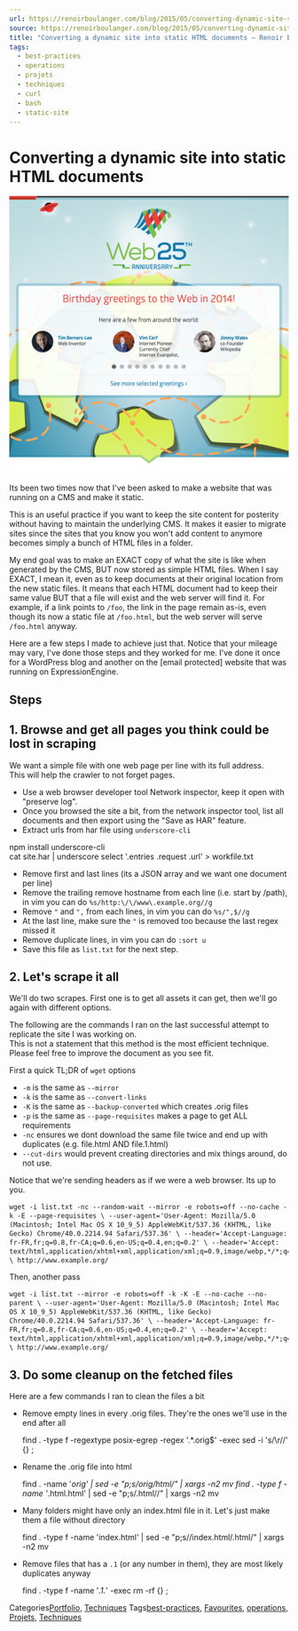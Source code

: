 ```yaml
---
url: https://renoirboulanger.com/blog/2015/05/converting-dynamic-site-static-copy/
source: https://renoirboulanger.com/blog/2015/05/converting-dynamic-site-static-copy/
title: "Converting a dynamic site into static HTML documents – Renoir Boulanger"
tags:
  - best-practices
  - operations
  - projets
  - techniques
  - curl
  - bash
  - static-site
---
```


# Converting a dynamic site into static HTML documents 

![Screenshot of webat25.org taken in May 2015](./5f7e9463f96f333c721775646094148ca3d604b8.png)

Its been two times now that I've been asked to make a website that was running on a CMS and make it static. 

This is an useful practice if you want to keep the site content for posterity without having to maintain the underlying CMS. It makes it easier to migrate sites since the sites that you know you won't add content to anymore becomes simply a bunch of HTML files in a folder. 

My end goal was to make an EXACT copy of what the site is like when generated by the CMS, BUT now stored as simple HTML files. When I say EXACT, I mean it, even as to keep documents at their original location from the new static files. It means that each HTML document had to keep their same value BUT that a file will exist and the web server will find it. For example, if a link points to `/foo`, the link in the page remain as-is, even though its now a static file at `/foo.html`, but the web server will serve `/foo.html` anyway. 

Here are a few steps I made to achieve just that. Notice that your mileage may vary, I've done those steps and they worked for me. I've done it once for a WordPress blog and another on the \[email protected\] website that was running on ExpressionEngine. 

## Steps 

## 1\. Browse and get all pages you think could be lost in scraping 

We want a simple file with one web page per line with its full address.  
This will help the crawler to not forget pages. 

* Use a web browser developer tool Network inspector, keep it open with "preserve log". 
* Once you browsed the site a bit, from the network inspector tool, list all documents and then export using the "Save as HAR" feature. 
* Extract urls from har file using `underscore-cli` 

npm install underscore-cli  
cat site.har | underscore select '.entries .request .url' \> workfile.txt 
* Remove first and last lines (its a JSON array and we want one document per line) 
* Remove the trailing remove hostname from each line (i.e. start by /path), in vim you can do `%s/http:\/\/www\.example.org//g` 
* Remove `"` and `",` from each lines, in vim you can do `%s/",$//g` 
* At the last line, make sure the `"` is removed too because the last regex missed it 
* Remove duplicate lines, in vim you can do `:sort u` 
* Save this file as `list.txt` for the next step. 

## 2\. Let's scrape it all 

We'll do two scrapes. First one is to get all assets it can get, then we'll go again with different options. 

The following are the commands I ran on the last successful attempt to replicate the site I was working on.  
This is not a statement that this method is the most efficient technique.  
Please feel free to improve the document as you see fit. 

First a quick TL;DR of `wget` options 

* `-m` is the same as `--mirror` 
* `-k` is the same as `--convert-links` 
* `-K` is the same as `--backup-converted` which creates .orig files 
* `-p` is the same as `--page-requisites` makes a page to get ALL requirements 
* `-nc` ensures we dont download the same file twice and end up with duplicates (e.g. file.html AND file.1.html) 
* `--cut-dirs` would prevent creating directories and mix things around, do not use. 

Notice that we're sending headers as if we were a web browser. Its up to you. 
    
    wget -i list.txt -nc --random-wait --mirror -e robots=off --no-cache -k -E --page-requisites \ --user-agent='User-Agent: Mozilla/5.0 (Macintosh; Intel Mac OS X 10_9_5) AppleWebKit/537.36 (KHTML, like Gecko) Chrome/40.0.2214.94 Safari/537.36' \ --header='Accept-Language: fr-FR,fr;q=0.8,fr-CA;q=0.6,en-US;q=0.4,en;q=0.2' \ --header='Accept: text/html,application/xhtml+xml,application/xml;q=0.9,image/webp,*/*;q=0.8' \ http://www.example.org/ 

Then, another pass 
    
    wget -i list.txt --mirror -e robots=off -k -K -E --no-cache --no-parent \ --user-agent='User-Agent: Mozilla/5.0 (Macintosh; Intel Mac OS X 10_9_5) AppleWebKit/537.36 (KHTML, like Gecko) Chrome/40.0.2214.94 Safari/537.36' \ --header='Accept-Language: fr-FR,fr;q=0.8,fr-CA;q=0.6,en-US;q=0.4,en;q=0.2' \ --header='Accept: text/html,application/xhtml+xml,application/xml;q=0.9,image/webp,*/*;q=0.8' \ http://www.example.org/ 

## 3\. Do some cleanup on the fetched files 

Here are a few commands I ran to clean the files a bit 

* Remove empty lines in every .orig files. They're the ones we'll use in the end after all 
    
    find . -type f -regextype posix-egrep -regex '.*\.orig$' -exec sed -i 's/\r//' {} \; 

* Rename the .orig file into html 
    
    find . -name '*orig' | sed -e "p;s/orig/html/" | xargs -n2 mv find . -type f -name '*\.html\.html' | sed -e "p;s/\.html//" | xargs -n2 mv 

* Many folders might have only an index.html file in it. Let's just make them a file without directory 
    
    find . -type f -name 'index.html' | sed -e "p;s/\/index\.html/.html/" | xargs -n2 mv 

* Remove files that has a `.1` (or any number in them), they are most likely duplicates anyway 
    
    find . -type f -name '*\.1\.*' -exec rm -rf {} \; 

Categories[Portfolio][3], [Techniques][4] Tags[best-practices][5], [Favourites][6], [operations][7], [Projets][8], [Techniques][9] 

[2]: http://www.webat25.org/
[3]: https://renoirboulanger.com/blog/category/portfolio/
[4]: https://renoirboulanger.com/blog/category/techniques/
[5]: https://renoirboulanger.com/blog/tag/best-practices/
[6]: https://renoirboulanger.com/blog/tag/favourites/
[7]: https://renoirboulanger.com/blog/tag/operations/
[8]: https://renoirboulanger.com/blog/tag/projets/
[9]: https://renoirboulanger.com/blog/tag/techniques/
